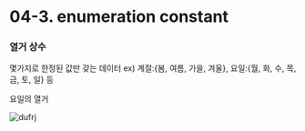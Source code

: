 # 04-3. enumeration constant

<h3>열거 상수</h3>

몇가지로 한정된 값만 갖는 데이터
ex) 계절:{봄, 여름, 가을, 겨울}, 요일:{월, 화, 수, 목, 금, 토, 일} 등

요일의 열거

![dufrj](https://user-images.githubusercontent.com/102217688/179395012-5aa04c3d-5a8b-4407-8e38-c6ba85882993.png)
